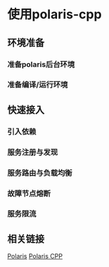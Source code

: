 # 使用polaris-cpp

## 环境准备

### 准备polaris后台环境

### 准备编译/运行环境

## 快速接入


### 引入依赖


### 服务注册与发现


### 服务路由与负载均衡


### 故障节点熔断


### 服务限流


## 相关链接

[Polaris](https://github.com/polarismesh)
[Polaris CPP](https://github.com/polarismesh/polaris-cpp)
